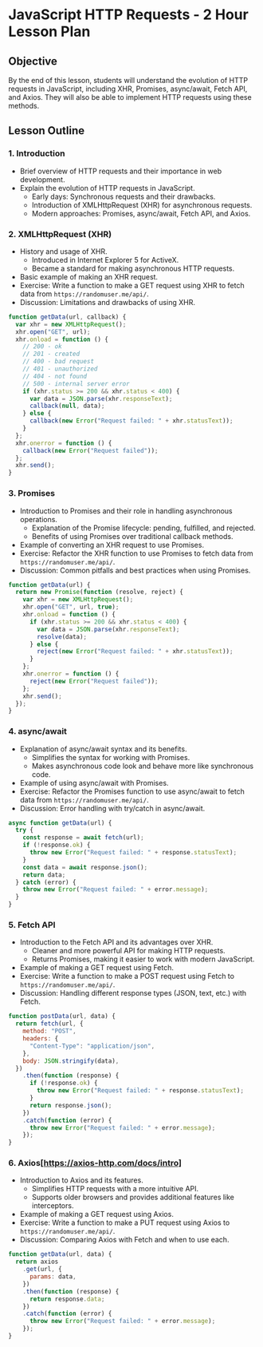 # JavaScript HTTP Requests - 2 Hour Lesson Plan

<!-- http://api.blah.com/users -->
<!-- rtc://111.111.11 -->
<!-- wss:// -->
<!-- rtmp:// -->
<!-- ftp:// -->
<!-- graphql:// -->

## Objective

By the end of this lesson, students will understand the evolution of HTTP requests in JavaScript, including XHR, Promises, async/await, Fetch API, and Axios. They will also be able to implement HTTP requests using these methods.

## Lesson Outline

### 1. Introduction

- Brief overview of HTTP requests and their importance in web development.
- Explain the evolution of HTTP requests in JavaScript.
  - Early days: Synchronous requests and their drawbacks.
  - Introduction of XMLHttpRequest (XHR) for asynchronous requests.
  - Modern approaches: Promises, async/await, Fetch API, and Axios.

### 2. XMLHttpRequest (XHR)

- History and usage of XHR.
  - Introduced in Internet Explorer 5 for ActiveX.
  - Became a standard for making asynchronous HTTP requests.
- Basic example of making an XHR request.
- Exercise: Write a function to make a GET request using XHR to fetch data from `https://randomuser.me/api/`.
- Discussion: Limitations and drawbacks of using XHR.

<!-- xhr example -->

```javascript
function getData(url, callback) {
  var xhr = new XMLHttpRequest();
  xhr.open("GET", url);
  xhr.onload = function () {
    // 200 - ok
    // 201 - created
    // 400 - bad request
    // 401 - unauthorized
    // 404 - not found
    // 500 - internal server error
    if (xhr.status >= 200 && xhr.status < 400) {
      var data = JSON.parse(xhr.responseText);
      callback(null, data);
    } else {
      callback(new Error("Request failed: " + xhr.statusText));
    }
  };
  xhr.onerror = function () {
    callback(new Error("Request failed"));
  };
  xhr.send();
}
```

### 3. Promises

- Introduction to Promises and their role in handling asynchronous operations.
  - Explanation of the Promise lifecycle: pending, fulfilled, and rejected.
  - Benefits of using Promises over traditional callback methods.
- Example of converting an XHR request to use Promises.
- Exercise: Refactor the XHR function to use Promises to fetch data from `https://randomuser.me/api/`.
- Discussion: Common pitfalls and best practices when using Promises.

<!-- promise example -->

```javascript
function getData(url) {
  return new Promise(function (resolve, reject) {
    var xhr = new XMLHttpRequest();
    xhr.open("GET", url, true);
    xhr.onload = function () {
      if (xhr.status >= 200 && xhr.status < 400) {
        var data = JSON.parse(xhr.responseText);
        resolve(data);
      } else {
        reject(new Error("Request failed: " + xhr.statusText));
      }
    };
    xhr.onerror = function () {
      reject(new Error("Request failed"));
    };
    xhr.send();
  });
}
```

### 4. async/await

- Explanation of async/await syntax and its benefits.
  - Simplifies the syntax for working with Promises.
  - Makes asynchronous code look and behave more like synchronous code.
- Example of using async/await with Promises.
- Exercise: Refactor the Promises function to use async/await to fetch data from `https://randomuser.me/api/`.
- Discussion: Error handling with try/catch in async/await.

<!-- async/await example -->

```javascript
async function getData(url) {
  try {
    const response = await fetch(url);
    if (!response.ok) {
      throw new Error("Request failed: " + response.statusText);
    }
    const data = await response.json();
    return data;
  } catch (error) {
    throw new Error("Request failed: " + error.message);
  }
}
```

### 5. Fetch API

- Introduction to the Fetch API and its advantages over XHR.
  - Cleaner and more powerful API for making HTTP requests.
  - Returns Promises, making it easier to work with modern JavaScript.
- Example of making a GET request using Fetch.
- Exercise: Write a function to make a POST request using Fetch to `https://randomuser.me/api/`.
- Discussion: Handling different response types (JSON, text, etc.) with Fetch.

<!-- fetch example -->

```javascript
function postData(url, data) {
  return fetch(url, {
    method: "POST",
    headers: {
      "Content-Type": "application/json",
    },
    body: JSON.stringify(data),
  })
    .then(function (response) {
      if (!response.ok) {
        throw new Error("Request failed: " + response.statusText);
      }
      return response.json();
    })
    .catch(function (error) {
      throw new Error("Request failed: " + error.message);
    });
}
```

### 6. Axios[https://axios-http.com/docs/intro]

- Introduction to Axios and its features.
  - Simplifies HTTP requests with a more intuitive API.
  - Supports older browsers and provides additional features like interceptors.
- Example of making a GET request using Axios.
- Exercise: Write a function to make a PUT request using Axios to `https://randomuser.me/api/`.
- Discussion: Comparing Axios with Fetch and when to use each.

<!-- axios example -->

```javascript
function getData(url, data) {
  return axios
    .get(url, {
      params: data,
    })
    .then(function (response) {
      return response.data;
    })
    .catch(function (error) {
      throw new Error("Request failed: " + error.message);
    });
}
```
